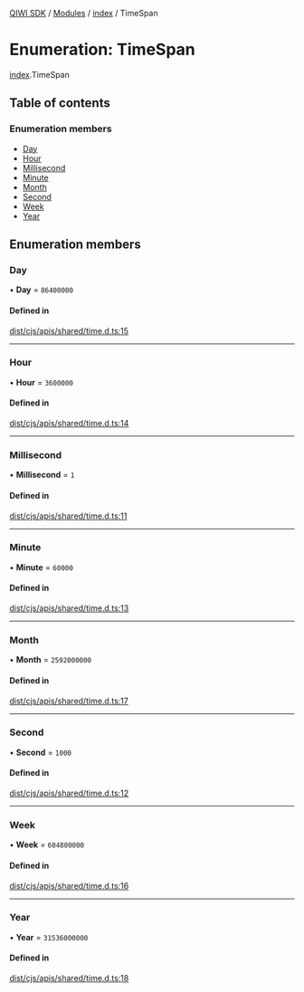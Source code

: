 [QIWI SDK](../README.md) / [Modules](../modules.md) / [index](../modules/index.md) / TimeSpan

# Enumeration: TimeSpan

[index](../modules/index.md).TimeSpan

## Table of contents

### Enumeration members

- [Day](index.TimeSpan.md#day)
- [Hour](index.TimeSpan.md#hour)
- [Millisecond](index.TimeSpan.md#millisecond)
- [Minute](index.TimeSpan.md#minute)
- [Month](index.TimeSpan.md#month)
- [Second](index.TimeSpan.md#second)
- [Week](index.TimeSpan.md#week)
- [Year](index.TimeSpan.md#year)

## Enumeration members

### Day

• **Day** = `86400000`

#### Defined in

[dist/cjs/apis/shared/time.d.ts:15](https://github.com/AlexXanderGrib/node-qiwi-sdk/blob/87e5174/dist/cjs/apis/shared/time.d.ts#L15)

___

### Hour

• **Hour** = `3600000`

#### Defined in

[dist/cjs/apis/shared/time.d.ts:14](https://github.com/AlexXanderGrib/node-qiwi-sdk/blob/87e5174/dist/cjs/apis/shared/time.d.ts#L14)

___

### Millisecond

• **Millisecond** = `1`

#### Defined in

[dist/cjs/apis/shared/time.d.ts:11](https://github.com/AlexXanderGrib/node-qiwi-sdk/blob/87e5174/dist/cjs/apis/shared/time.d.ts#L11)

___

### Minute

• **Minute** = `60000`

#### Defined in

[dist/cjs/apis/shared/time.d.ts:13](https://github.com/AlexXanderGrib/node-qiwi-sdk/blob/87e5174/dist/cjs/apis/shared/time.d.ts#L13)

___

### Month

• **Month** = `2592000000`

#### Defined in

[dist/cjs/apis/shared/time.d.ts:17](https://github.com/AlexXanderGrib/node-qiwi-sdk/blob/87e5174/dist/cjs/apis/shared/time.d.ts#L17)

___

### Second

• **Second** = `1000`

#### Defined in

[dist/cjs/apis/shared/time.d.ts:12](https://github.com/AlexXanderGrib/node-qiwi-sdk/blob/87e5174/dist/cjs/apis/shared/time.d.ts#L12)

___

### Week

• **Week** = `604800000`

#### Defined in

[dist/cjs/apis/shared/time.d.ts:16](https://github.com/AlexXanderGrib/node-qiwi-sdk/blob/87e5174/dist/cjs/apis/shared/time.d.ts#L16)

___

### Year

• **Year** = `31536000000`

#### Defined in

[dist/cjs/apis/shared/time.d.ts:18](https://github.com/AlexXanderGrib/node-qiwi-sdk/blob/87e5174/dist/cjs/apis/shared/time.d.ts#L18)
